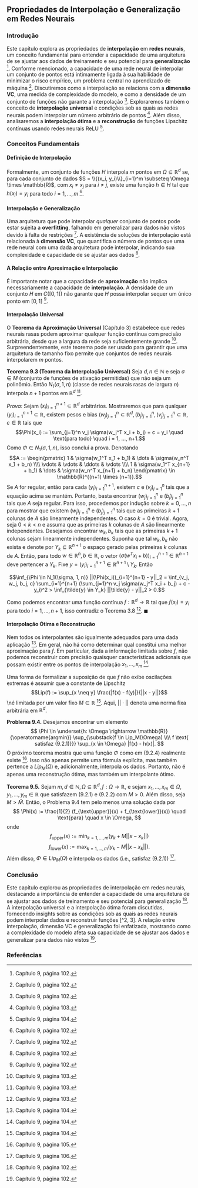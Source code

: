 ## Propriedades de Interpolação e Generalização em Redes Neurais

### Introdução
Este capítulo explora as propriedades de **interpolação** em **redes neurais**, um conceito fundamental para entender a capacidade de uma arquitetura de se ajustar aos dados de treinamento e seu potencial para **generalização** [^1]. Conforme mencionado, a capacidade de uma rede neural de interpolar um conjunto de pontos está intimamente ligada à sua habilidade de minimizar o risco empírico, um problema central no aprendizado de máquina [^1]. Discutiremos como a interpolação se relaciona com a **dimensão VC**, uma medida de complexidade do modelo, e como a densidade de um conjunto de funções não garante a interpolação [^1]. Exploraremos também o conceito de **interpolação universal** e condições sob as quais as redes neurais podem interpolar um número arbitrário de pontos [^2]. Além disso, analisaremos a **interpolação ótima** e a **reconstrução** de funções Lipschitz contínuas usando redes neurais ReLU [^3].

### Conceitos Fundamentais

#### Definição de Interpolação
Formalmente, um conjunto de funções $H$ interpola $m$ pontos em $\Omega \subseteq \mathbb{R}^d$ se, para cada conjunto de dados $S = \\{(x_i, y_i)\\}_{i=1}^m \subseteq \Omega \times \mathbb{R}$, com $x_i \neq x_j$ para $i \neq j$, existe uma função $h \in H$ tal que $h(x_i) = y_i$ para todo $i = 1, ..., m$ [^1].

#### Interpolação e Generalização
Uma arquitetura que pode interpolar *qualquer* conjunto de pontos pode estar sujeita a **overfitting**, falhando em generalizar para dados não vistos devido à falta de restrições [^1]. A existência de soluções de interpolação está relacionada à **dimensão VC**, que quantifica o número de pontos que uma rede neural com uma dada arquitetura pode interpolar, indicando sua complexidade e capacidade de se ajustar aos dados [^1].

#### A Relação entre Aproximação e Interpolação
É importante notar que a capacidade de **aproximação** não implica necessariamente a capacidade de **interpolação**. A densidade de um conjunto $H$ em $C([0, 1])$ não garante que $H$ possa interpolar sequer um único ponto em $[0, 1]$ [^1].

#### Interpolação Universal
O **Teorema da Aproximação Universal** (Capítulo 3) estabelece que redes neurais rasas podem aproximar qualquer função contínua com precisão arbitrária, desde que a largura da rede seja suficientemente grande [^2]. Surpreendentemente, este teorema pode ser usado para garantir que uma arquitetura de tamanho fixo permite que conjuntos de redes neurais interpolarem $m$ pontos.

**Teorema 9.3 (Teorema da Interpolação Universal)** Seja $d, n \in \mathbb{N}$ e seja $\sigma \in M$ (conjunto de funções de ativação permitidas) que não seja um polinômio. Então $N_1(\sigma, 1, n)$ (classe de redes neurais rasas de largura $n$) interpola $n + 1$ pontos em $\mathbb{R}^d$ [^2].

*Prova:*
Sejam $(x_i)_{i=1}^{n+1} \subset \mathbb{R}^d$ arbitrários. Mostraremos que para qualquer $(y_i)_{i=1}^{n+1} \subset \mathbb{R}$, existem pesos e bias $(w_j)_{j=1}^n \subset \mathbb{R}^d, (b_j)_{j=1}^n, (v_j)_{j=1}^n \subset \mathbb{R}, c \in \mathbb{R}$ tais que
$$\Phi(x_i) := \sum_{j=1}^n v_j \sigma(w_j^T x_i + b_j) + c = y_i \quad \text{para todo} \quad i = 1, ..., n+1.$$
Como $\Phi \in N_1(\sigma, 1, n)$, isso conclui a prova. Denotando
$$A := \begin{pmatrix} 1 & \sigma(w_1^T x_1 + b_1) & \dots & \sigma(w_n^T x_1 + b_n) \\\\ \vdots & \vdots & \ddots & \vdots \\\\ 1 & \sigma(w_1^T x_{n+1} + b_1) & \dots & \sigma(w_n^T x_{n+1} + b_n) \end{pmatrix} \in \mathbb{R}^{(n+1) \times (n+1)}.$$
Se $A$ for regular, então para cada $(y_i)_{i=1}^{n+1}$, existem $c$ e $(v_j)_{j=1}^n$ tais que a equação acima se mantém. Portanto, basta encontrar $(w_j)_{j=1}^n$ e $(b_j)_{j=1}^n$ tais que $A$ seja regular. Para isso, procedemos por indução sobre $k = 0, ..., n$ para mostrar que existem $(w_j)_{j=1}^n$ e $(b_j)_{j=1}^n$ tais que as primeiras $k + 1$ colunas de $A$ são linearmente independentes. O caso $k = 0$ é trivial. Agora, seja $0 < k < n$ e assuma que as primeiras $k$ colunas de $A$ são linearmente independentes. Desejamos encontrar $w_k, b_k$ tais que as primeiras $k + 1$ colunas sejam linearmente independentes. Suponha que tal $w_k, b_k$ não exista e denote por $Y_k \subseteq \mathbb{R}^{n+1}$ o espaço gerado pelas primeiras $k$ colunas de $A$. Então, para todo $w \in \mathbb{R}^n, b \in \mathbb{R}$, o vetor $(\sigma(w^T x_i + b))_{i=1}^{n+1} \in \mathbb{R}^{n+1}$ deve pertencer a $Y_k$. Fixe $y = (y_i)_{i=1}^{n+1} \in \mathbb{R}^{n+1} \setminus Y_k$. Então

$$\inf_{\Phi \in N_1(\sigma, 1, n)} ||(\Phi(x_i))_{i=1}^{n+1} - y||_2 = \inf_{v_j, w_j, b_j, c} \sum_{i=1}^{n+1} (\sum_{j=1}^n v_j \sigma(w_j^T x_i + b_j) + c - y_i)^2 > \inf_{\tilde{y} \in Y_k} ||\tilde{y} - y||_2 > 0.$$

Como podemos encontrar uma função contínua $f: \mathbb{R}^d \rightarrow \mathbb{R}$ tal que $f(x_i) = y_i$ para todo $i = 1, ..., n+1$, isso contradiz o Teorema 3.8 [^2]. $\blacksquare$

#### Interpolação Ótima e Reconstrução
Nem todos os interpolantes são igualmente adequados para uma dada aplicação [^3]. Em geral, não há como determinar qual constitui uma melhor aproximação para $f$. Em particular, dada a informação limitada sobre $f$, não podemos reconstruir com precisão quaisquer características adicionais que possam existir entre os pontos de interpolação $x_1, ..., x_m$ [^3].

Uma forma de formalizar a suposição de que $f$ não exibe oscilações extremas é assumir que a constante de Lipschitz
$$Lip(f) := \sup_{x \neq y} \frac{|f(x) - f(y)|}{||x - y||}$$\né limitada por um valor fixo $M \in \mathbb{R}$ [^3]. Aqui, $|| \cdot ||$ denota uma norma fixa arbitrária em $\mathbb{R}^d$.

**Problema 9.4.** Desejamos encontrar um elemento
$$ \Phi \in \underset{h: \Omega \rightarrow \mathbb{R}}{\operatorname{argmin}} \sup_{\substack{f \in Lip_M(\Omega) \\\\ f \text{ satisfaz (9.2.1)}}} \sup_{x \in \Omega} |f(x) - h(x)|. $$
O próximo teorema mostra que uma função $\Phi$ como em (9.2.4) realmente existe [^4]. Isso não apenas permite uma fórmula explícita, mas também pertence a $Lip_M(\Omega)$ e, adicionalmente, interpola os dados. Portanto, não é apenas uma reconstrução ótima, mas também um interpolante ótimo.

**Teorema 9.5.** Sejam $m, d \in \mathbb{N}, \Omega \subseteq \mathbb{R}^d, f: \Omega \rightarrow \mathbb{R}$, e sejam $x_1, ..., x_m \in \Omega, y_1, ..., y_m \in \mathbb{R}$ que satisfazem (9.2.1) e (9.2.2) com $M > 0$. Além disso, seja $M > \tilde{M}$. Então, o Problema 9.4 tem pelo menos uma solução dada por
$$ \Phi(x) := \frac{1}{2} (f_{\text{upper}}(x) + f_{\text{lower}}(x)) \quad \text{para} \quad x \in \Omega, $$
onde
$$ f_{\text{upper}}(x) := \min_{k=1, ..., m} (y_k + M ||x - x_k||) $$
$$ f_{\text{lower}}(x) := \max_{k=1, ..., m} (y_k - M ||x - x_k||). $$
Além disso, $\Phi \in Lip_M(\Omega)$ e interpola os dados (i.e., satisfaz (9.2.1)) [^5].

### Conclusão
Este capítulo explorou as propriedades de interpolação em redes neurais, destacando a importância de entender a capacidade de uma arquitetura de se ajustar aos dados de treinamento e seu potencial para generalização [^1]. A interpolação universal e a interpolação ótima foram discutidas, fornecendo insights sobre as condições sob as quais as redes neurais podem interpolar dados e reconstruir funções [^2, 3]. A relação entre interpolação, dimensão VC e generalização foi enfatizada, mostrando como a complexidade do modelo afeta sua capacidade de se ajustar aos dados e generalizar para dados não vistos [^1].

### Referências
[^1]: Capítulo 9, página 102.
[^2]: Capítulo 9, página 103.
[^3]: Capítulo 9, página 104.
[^4]: Capítulo 9, página 105.
[^5]: Capítulo 9, página 106.
<!-- END -->